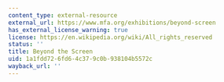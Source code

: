 ```yaml
---
content_type: external-resource
external_url: https://www.mfa.org/exhibitions/beyond-screen
has_external_license_warning: true
license: https://en.wikipedia.org/wiki/All_rights_reserved
status: ''
title: Beyond the Screen
uid: 1a1fdd72-6fd6-4c37-9c0b-938104b5572c
wayback_url: ''
---
```

